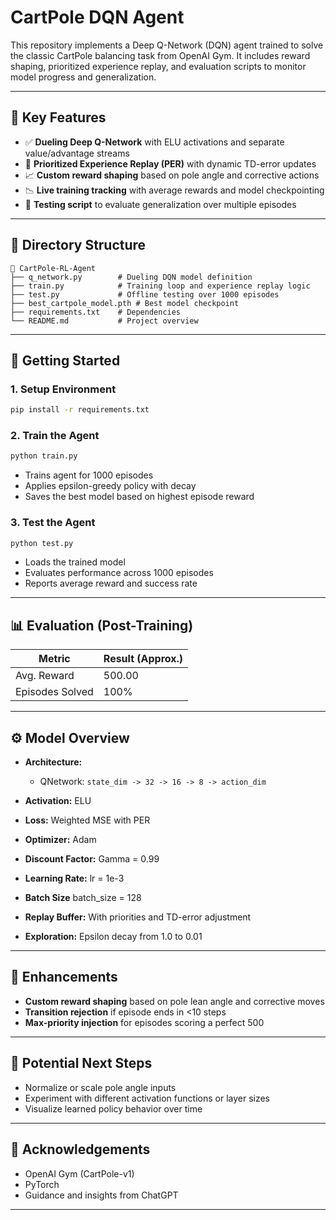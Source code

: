# CartPole DQN Agent

This repository implements a Deep Q-Network (DQN) agent trained to solve the classic CartPole balancing task from OpenAI Gym. It includes reward shaping, prioritized experience replay, and evaluation scripts to monitor model progress and generalization.

---

## 🧠 Key Features

* ✅ **Dueling Deep Q-Network** with ELU activations and separate value/advantage streams
* 🎯 **Prioritized Experience Replay (PER)** with dynamic TD-error updates
* 📈 **Custom reward shaping** based on pole angle and corrective actions
* 📉 **Live training tracking** with average rewards and model checkpointing
* 🧪 **Testing script** to evaluate generalization over multiple episodes

---

## 📁 Directory Structure

```
📁 CartPole-RL-Agent
├── q_network.py        # Dueling DQN model definition
├── train.py            # Training loop and experience replay logic
├── test.py             # Offline testing over 1000 episodes
├── best_cartpole_model.pth # Best model checkpoint
├── requirements.txt    # Dependencies
└── README.md           # Project overview
```

---

## 🚀 Getting Started

### 1. Setup Environment

```bash
pip install -r requirements.txt
```

### 2. Train the Agent

```bash
python train.py
```

* Trains agent for 1000 episodes
* Applies epsilon-greedy policy with decay
* Saves the best model based on highest episode reward

### 3. Test the Agent

```bash
python test.py
```

* Loads the trained model
* Evaluates performance across 1000 episodes
* Reports average reward and success rate

---

## 📊 Evaluation (Post-Training)

| Metric          | Result (Approx.) |
| --------------- | ---------------- |
| Avg. Reward     | 500.00           |
| Episodes Solved | 100%             |

---

## ⚙️ Model Overview

* **Architecture:**

  * QNetwork: `state_dim -> 32 -> 16 -> 8 -> action_dim`
* **Activation:** ELU
* **Loss:** Weighted MSE with PER
* **Optimizer:** Adam
* **Discount Factor:** Gamma = 0.99
* **Learning Rate:** lr = 1e-3
* **Batch Size** batch_size = 128
* **Replay Buffer:** With priorities and TD-error adjustment
* **Exploration:** Epsilon decay from 1.0 to 0.01

---

## 🔧 Enhancements

* **Custom reward shaping** based on pole lean angle and corrective moves
* **Transition rejection** if episode ends in <10 steps
* **Max-priority injection** for episodes scoring a perfect 500

---

## 🔮 Potential Next Steps

* Normalize or scale pole angle inputs
* Experiment with different activation functions or layer sizes
* Visualize learned policy behavior over time

---

## 🤝 Acknowledgements

* OpenAI Gym (CartPole-v1)
* PyTorch
* Guidance and insights from ChatGPT

---
